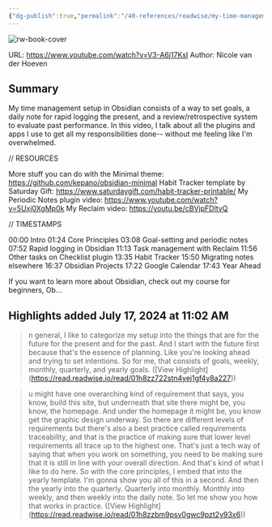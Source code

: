 ```yaml
---
{"dg-publish":true,"permalink":"/40-references/readwise/my-time-management-setup-in-obsidian/","tags":["rw/articles"]}
---
```


![rw-book-cover](https://i.ytimg.com/vi/V3-A6j17KsI/maxresdefault.jpg)
  
URL: https://www.youtube.com/watch?v=V3-A6j17KsI
Author: Nicole van der Hoeven

## Summary

My time management setup in Obsidian consists of a way to set goals, a daily note for rapid logging the present, and a review/retrospective system to evaluate past performance. In this video, I talk about all the plugins and apps I use to get all my responsibilities done-- without me feeling like I'm overwhelmed.

// RESOURCES

More stuff you can do with the Minimal theme: https://github.com/kepano/obsidian-minimal
Habit Tracker template by Saturday Gift: https://www.saturdaygift.com/habit-tracker-printable/
My Periodic Notes plugin video: https://www.youtube.com/watch?v=5Uxj0XgMp0k
My Reclaim video: https://youtu.be/cBVjpFDltvQ

// TIMESTAMPS

00:00 Intro
01:24 Core Principles
03:08 Goal-setting and periodic notes
07:52 Rapid logging in Obsidian
11:13 Task management with Reclaim
11:56 Other tasks on Checklist plugin
13:35 Habit Tracker
15:50 Migrating notes elsewhere
16:37 Obsidian Projects
17:22 Google Calendar
17:43 Year Ahead



If you want to learn more about Obsidian, check out my course for beginners, Ob...

## Highlights added July 17, 2024 at 11:02 AM
>n general, I like to categorize my setup
>into the things that are for the future for the present and for the past. And I start with the future first because that's the essence of planning. Like you're looking ahead and trying to set intentions. So for me, that consists of goals, weekly, monthly, quarterly, and yearly goals. ([View Highlight] (https://read.readwise.io/read/01h8zz722stn4yej1gf4y8a227))


>u might have one overarching kind of requirement that says, you know, build this site, but underneath that site there might be, you know, the homepage. And under the homepage it might be, you know get the graphic design underway. So there are different levels of requirements but there's also a best practice called requirements traceability, and that is the practice of making sure that lower level requirements all trace up to the highest one. That's just a tech way of saying that when you work
>on something, you need to be making sure that it is still in line with your overall direction. And that's kind of what I like to do here. So with the core principles, I embed that into the yearly template. I'm gonna show you all of this in a second. And then the yearly into the quarterly. Quarterly into monthly. Monthly into weekly, and then weekly into the daily note. So let me show you how that works in practice. ([View Highlight] (https://read.readwise.io/read/01h8zzbm9psv0gwc9pzt2y93x6))


